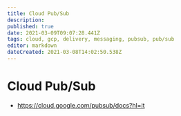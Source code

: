 ```yaml
---
title: Cloud Pub/Sub
description: 
published: true
date: 2021-03-09T09:07:28.441Z
tags: cloud, gcp, delivery, messaging, pubsub, pub/sub
editor: markdown
dateCreated: 2021-03-08T14:02:50.538Z
---
```


# Cloud Pub/Sub
- https://cloud.google.com/pubsub/docs?hl=it